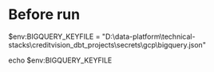 # Before run
$env:BIGQUERY_KEYFILE = "D:\data-platform\technical-stacks\creditvision_dbt_projects\secrets\gcp\bigquery.json"

echo $env:BIGQUERY_KEYFILE
